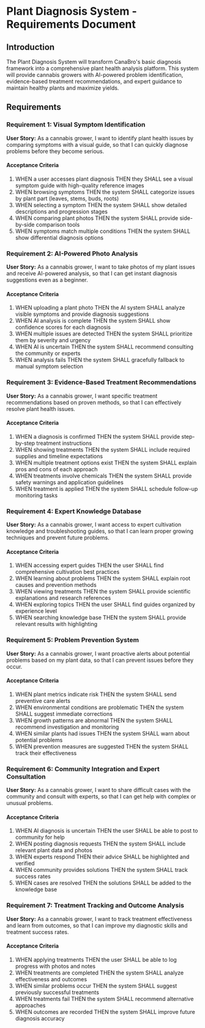 # Plant Diagnosis System - Requirements Document

## Introduction

The Plant Diagnosis System will transform CanaBro's basic diagnosis framework into a comprehensive plant health analysis platform. This system will provide cannabis growers with AI-powered problem identification, evidence-based treatment recommendations, and expert guidance to maintain healthy plants and maximize yields.

## Requirements

### Requirement 1: Visual Symptom Identification

**User Story:** As a cannabis grower, I want to identify plant health issues by comparing symptoms with a visual guide, so that I can quickly diagnose problems before they become serious.

#### Acceptance Criteria

1. WHEN a user accesses plant diagnosis THEN they SHALL see a visual symptom guide with high-quality reference images
2. WHEN browsing symptoms THEN the system SHALL categorize issues by plant part (leaves, stems, buds, roots)
3. WHEN selecting a symptom THEN the system SHALL show detailed descriptions and progression stages
4. WHEN comparing plant photos THEN the system SHALL provide side-by-side comparison tools
5. WHEN symptoms match multiple conditions THEN the system SHALL show differential diagnosis options

### Requirement 2: AI-Powered Photo Analysis

**User Story:** As a cannabis grower, I want to take photos of my plant issues and receive AI-powered analysis, so that I can get instant diagnosis suggestions even as a beginner.

#### Acceptance Criteria

1. WHEN uploading a plant photo THEN the AI system SHALL analyze visible symptoms and provide diagnosis suggestions
2. WHEN AI analysis is complete THEN the system SHALL show confidence scores for each diagnosis
3. WHEN multiple issues are detected THEN the system SHALL prioritize them by severity and urgency
4. WHEN AI is uncertain THEN the system SHALL recommend consulting the community or experts
5. WHEN analysis fails THEN the system SHALL gracefully fallback to manual symptom selection

### Requirement 3: Evidence-Based Treatment Recommendations

**User Story:** As a cannabis grower, I want specific treatment recommendations based on proven methods, so that I can effectively resolve plant health issues.

#### Acceptance Criteria

1. WHEN a diagnosis is confirmed THEN the system SHALL provide step-by-step treatment instructions
2. WHEN showing treatments THEN the system SHALL include required supplies and timeline expectations
3. WHEN multiple treatment options exist THEN the system SHALL explain pros and cons of each approach
4. WHEN treatments involve chemicals THEN the system SHALL provide safety warnings and application guidelines
5. WHEN treatment is applied THEN the system SHALL schedule follow-up monitoring tasks

### Requirement 4: Expert Knowledge Database

**User Story:** As a cannabis grower, I want access to expert cultivation knowledge and troubleshooting guides, so that I can learn proper growing techniques and prevent future problems.

#### Acceptance Criteria

1. WHEN accessing expert guides THEN the user SHALL find comprehensive cultivation best practices
2. WHEN learning about problems THEN the system SHALL explain root causes and prevention methods
3. WHEN viewing treatments THEN the system SHALL provide scientific explanations and research references
4. WHEN exploring topics THEN the user SHALL find guides organized by experience level
5. WHEN searching knowledge base THEN the system SHALL provide relevant results with highlighting

### Requirement 5: Problem Prevention System

**User Story:** As a cannabis grower, I want proactive alerts about potential problems based on my plant data, so that I can prevent issues before they occur.

#### Acceptance Criteria

1. WHEN plant metrics indicate risk THEN the system SHALL send preventive care alerts
2. WHEN environmental conditions are problematic THEN the system SHALL suggest immediate corrections
3. WHEN growth patterns are abnormal THEN the system SHALL recommend investigation and monitoring
4. WHEN similar plants had issues THEN the system SHALL warn about potential problems
5. WHEN prevention measures are suggested THEN the system SHALL track their effectiveness

### Requirement 6: Community Integration and Expert Consultation

**User Story:** As a cannabis grower, I want to share difficult cases with the community and consult with experts, so that I can get help with complex or unusual problems.

#### Acceptance Criteria

1. WHEN AI diagnosis is uncertain THEN the user SHALL be able to post to community for help
2. WHEN posting diagnosis requests THEN the system SHALL include relevant plant data and photos
3. WHEN experts respond THEN their advice SHALL be highlighted and verified
4. WHEN community provides solutions THEN the system SHALL track success rates
5. WHEN cases are resolved THEN the solutions SHALL be added to the knowledge base

### Requirement 7: Treatment Tracking and Outcome Analysis

**User Story:** As a cannabis grower, I want to track treatment effectiveness and learn from outcomes, so that I can improve my diagnostic skills and treatment success rates.

#### Acceptance Criteria

1. WHEN applying treatments THEN the user SHALL be able to log progress with photos and notes
2. WHEN treatments are completed THEN the system SHALL analyze effectiveness and outcomes
3. WHEN similar problems occur THEN the system SHALL suggest previously successful treatments
4. WHEN treatments fail THEN the system SHALL recommend alternative approaches
5. WHEN outcomes are recorded THEN the system SHALL improve future diagnosis accuracy